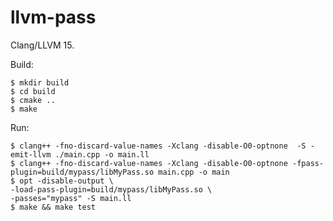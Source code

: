 # llvm-pass

Clang/LLVM 15.

Build:

    $ mkdir build
    $ cd build
    $ cmake ..
    $ make

Run:

    $ clang++ -fno-discard-value-names -Xclang -disable-O0-optnone  -S -emit-llvm ./main.cpp -o main.ll
    $ clang++ -fno-discard-value-names -Xclang -disable-O0-optnone -fpass-plugin=build/mypass/libMyPass.so main.cpp -o main 
    $ opt -disable-output \
    -load-pass-plugin=build/mypass/libMyPass.so \
    -passes="mypass" -S main.ll
    $ make && make test